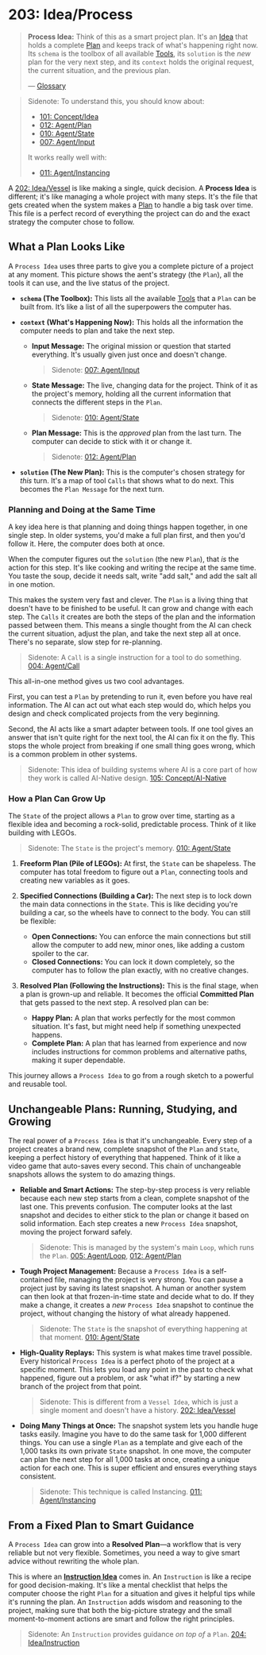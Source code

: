 # 203: Idea/Process

> **Process Idea:** Think of this as a smart project plan. It's an [Idea](./101_concept_idea.md) that holds a complete [Plan](./012_agent_plan.md) and keeps track of what's happening right now. Its `schema` is the toolbox of all available [Tools](./002_agent_tool.md), its `solution` is the *new* plan for the very next step, and its `context` holds the original request, the current situation, and the previous plan.
>
> — [Glossary](./000_glossary.md)

> Sidenote: To understand this, you should know about:
> - [101: Concept/Idea](./101_concept_idea.md)
> - [012: Agent/Plan](./012_agent_plan.md)
> - [010: Agent/State](./010_agent_state.md)
> - [007: Agent/Input](./007_agent_input.md)
> 
> It works really well with:
> - [011: Agent/Instancing](./011_agent_instancing.md)

A [202: Idea/Vessel](./202_idea_vessel.md) is like making a single, quick decision. A **Process Idea** is different; it's like managing a whole project with many steps. It's the file that gets created when the system makes a [Plan](./012_agent_plan.md) to handle a big task over time. This file is a perfect record of everything the project can do and the exact strategy the computer chose to follow.

## What a Plan Looks Like

A `Process Idea` uses three parts to give you a complete picture of a project at any moment. This picture shows the aent's strategy (the `Plan`), all the tools it can use, and the live status of the project.

- **`schema` (The Toolbox):** This lists all the available [Tools](./002_agent_tool.md) that a `Plan` can be built from. It’s like a list of all the superpowers the computer has.

- **`context` (What's Happening Now):** This holds all the information the computer needs to plan and take the next step.
  - **Input Message:** The original mission or question that started everything. It's usually given just once and doesn't change.

    > Sidenote: [007: Agent/Input](./007_agent_input.md)

  - **State Message:** The live, changing data for the project. Think of it as the project's memory, holding all the current information that connects the different steps in the `Plan`.

    > Sidenote: [010: Agent/State](./010_agent_state.md)

  - **Plan Message:** This is the *approved* plan from the last turn. The computer can decide to stick with it or change it.

    > Sidenote: [012: Agent/Plan](./012_agent_plan.md)

- **`solution` (The New Plan):** This is the computer's chosen strategy for *this* turn. It's a map of tool `Calls` that shows what to do next. This becomes the `Plan Message` for the next turn.

### Planning and Doing at the Same Time

A key idea here is that planning and doing things happen together, in one single step. In older systems, you'd make a full plan first, and then you'd follow it. Here, the computer does both at once.

When the computer figures out the `solution` (the new `Plan`), that *is* the action for this step. It's like cooking and writing the recipe at the same time. You taste the soup, decide it needs salt, write "add salt," and add the salt all in one motion.

This makes the system very fast and clever. The `Plan` is a living thing that doesn't have to be finished to be useful. It can grow and change with each step. The `Calls` it creates are both the steps of the plan and the information passed between them. This means a single thought from the AI can check the current situation, adjust the plan, and take the next step all at once. There's no separate, slow step for re-planning.

> Sidenote: A `Call` is a single instruction for a tool to do something. [004: Agent/Call](./004_agent_call.md)

This all-in-one method gives us two cool advantages.

First, you can test a `Plan` by pretending to run it, even before you have real information. The AI can act out what each step would do, which helps you design and check complicated projects from the very beginning.

Second, the AI acts like a smart adapter between tools. If one tool gives an answer that isn't quite right for the next tool, the AI can fix it on the fly. This stops the whole project from breaking if one small thing goes wrong, which is a common problem in other systems.

> Sidenote: This idea of building systems where AI is a core part of how they work is called AI-Native design. [105: Concept/AI-Native](./105_concept_ai_native.md)

### How a Plan Can Grow Up

The `State` of the project allows a `Plan` to grow over time, starting as a flexible idea and becoming a rock-solid, predictable process. Think of it like building with LEGOs.

> Sidenote: The `State` is the project's memory. [010: Agent/State](./010_agent_state.md)

1.  **Freeform Plan (Pile of LEGOs):** At first, the `State` can be shapeless. The computer has total freedom to figure out a `Plan`, connecting tools and creating new variables as it goes.

2.  **Specified Connections (Building a Car):** The next step is to lock down the main data connections in the `State`. This is like deciding you're building a car, so the wheels have to connect to the body. You can still be flexible:
    - **Open Connections:** You can enforce the main connections but still allow the computer to add new, minor ones, like adding a custom spoiler to the car.
    - **Closed Connections:** You can lock it down completely, so the computer has to follow the plan exactly, with no creative changes.

3.  **Resolved Plan (Following the Instructions):** This is the final stage, when a plan is grown-up and reliable. It becomes the official **Committed Plan** that gets passed to the next step. A resolved plan can be:
    - **Happy Plan:** A plan that works perfectly for the most common situation. It's fast, but might need help if something unexpected happens.
    - **Complete Plan:** A plan that has learned from experience and now includes instructions for common problems and alternative paths, making it super dependable.

This journey allows a `Process Idea` to go from a rough sketch to a powerful and reusable tool.

## Unchangeable Plans: Running, Studying, and Growing

The real power of a `Process Idea` is that it's unchangeable. Every step of a project creates a brand new, complete snapshot of the `Plan` and `State`, keeping a perfect history of everything that happened. Think of it like a video game that auto-saves every second. This chain of unchangeable snapshots allows the system to do amazing things.

- **Reliable and Smart Actions:** The step-by-step process is very reliable because each new step starts from a clean, complete snapshot of the last one. This prevents confusion. The computer looks at the last snapshot and decides to either stick to the plan or change it based on solid information. Each step creates a new `Process Idea` snapshot, moving the project forward safely.

  > Sidenote: This is managed by the system's main `Loop`, which runs the `Plan`. [005: Agent/Loop](./005_agent_loop.md), [012: Agent/Plan](./012_agent_plan.md)

- **Tough Project Management:** Because a `Process Idea` is a self-contained file, managing the project is very strong. You can pause a project just by saving its latest snapshot. A human or another system can then look at that frozen-in-time state and decide what to do. If they make a change, it creates a *new* `Process Idea` snapshot to continue the project, without changing the history of what already happened.

  > Sidenote: The `State` is the snapshot of everything happening at that moment. [010: Agent/State](./010_agent_state.md)

- **High-Quality Replays:** This system is what makes time travel possible. Every historical `Process Idea` is a perfect photo of the project at a specific moment. This lets you load any point in the past to check what happened, figure out a problem, or ask "what if?" by starting a new branch of the project from that point.

  > Sidenote: This is different from a `Vessel Idea`, which is just a single moment and doesn't have a history. [202: Idea/Vessel](./202_idea_vessel.md)

- **Doing Many Things at Once:** The snapshot system lets you handle huge tasks easily. Imagine you have to do the same task for 1,000 different things. You can use a single `Plan` as a template and give each of the 1,000 tasks its own private `State` snapshot. In one move, the computer can plan the next step for all 1,000 tasks at once, creating a unique action for each one. This is super efficient and ensures everything stays consistent.

  > Sidenote: This technique is called Instancing. [011: Agent/Instancing](./011_agent_instancing.md)

## From a Fixed Plan to Smart Guidance

A `Process Idea` can grow into a **Resolved Plan**—a workflow that is very reliable but not very flexible. Sometimes, you need a way to give smart advice without rewriting the whole plan.

This is where an **[Instruction Idea](./204_idea_instruction.md)** comes in. An `Instruction` is like a recipe for good decision-making. It's like a mental checklist that helps the computer choose the right `Plan` for a situation and gives it helpful tips while it's running the plan. An `Instruction` adds wisdom and reasoning to the project, making sure that both the big-picture strategy and the small moment-to-moment actions are smart and follow the right principles.

> Sidenote: An `Instruction` provides guidance *on top of* a `Plan`. [204: Idea/Instruction](./204_idea_instruction.md)
